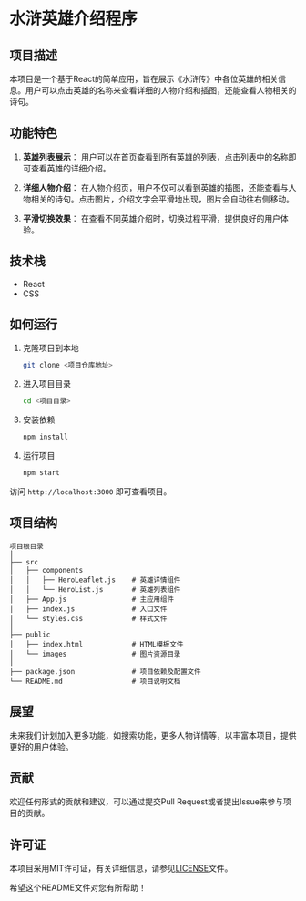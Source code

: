 # 水浒英雄介绍程序

## 项目描述

本项目是一个基于React的简单应用，旨在展示《水浒传》中各位英雄的相关信息。用户可以点击英雄的名称来查看详细的人物介绍和插图，还能查看人物相关的诗句。

## 功能特色

1. **英雄列表展示**：
   用户可以在首页查看到所有英雄的列表，点击列表中的名称即可查看英雄的详细介绍。

2. **详细人物介绍**：
   在人物介绍页，用户不仅可以看到英雄的插图，还能查看与人物相关的诗句。点击图片，介绍文字会平滑地出现，图片会自动往右侧移动。

3. **平滑切换效果**：
   在查看不同英雄介绍时，切换过程平滑，提供良好的用户体验。

## 技术栈

- React
- CSS

## 如何运行

1. 克隆项目到本地
   ```sh
   git clone <项目仓库地址>
   ```
2. 进入项目目录
   ```sh
   cd <项目目录>
   ```
3. 安装依赖
   ```sh
   npm install
   ```
4. 运行项目
   ```sh
   npm start
   ```

访问 `http://localhost:3000` 即可查看项目。

## 项目结构

```
项目根目录
│
├── src
│   ├── components
│   │   ├── HeroLeaflet.js    # 英雄详情组件
│   │   └── HeroList.js       # 英雄列表组件
│   ├── App.js                # 主应用组件
│   ├── index.js              # 入口文件
│   └── styles.css            # 样式文件
│
├── public
│   ├── index.html            # HTML模板文件
│   └── images                # 图片资源目录
│
├── package.json              # 项目依赖及配置文件
└── README.md                 # 项目说明文档
```

## 展望

未来我们计划加入更多功能，如搜索功能，更多人物详情等，以丰富本项目，提供更好的用户体验。

## 贡献

欢迎任何形式的贡献和建议，可以通过提交Pull Request或者提出Issue来参与项目的贡献。

## 许可证

本项目采用MIT许可证，有关详细信息，请参见[LICENSE](LICENSE)文件。

希望这个README文件对您有所帮助！
